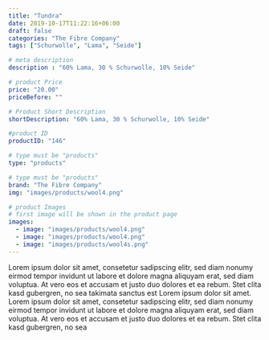 ```yaml
---
title: "Tundra"
date: 2019-10-17T11:22:16+06:00
draft: false
categories: "The Fibre Company"
tags: ["Schurwolle", "Lama", "Seide"]		

# meta description
description : "60% Lama, 30 % Schurwolle, 10% Seide"

# product Price
price: "20.00"
priceBefore: ""

# Product Short Description
shortDescription: "60% Lama, 30 % Schurwolle, 10% Seide"

#product ID
productID: "146"

# type must be "products"
type: "products"

# type must be "products"
brand: "The Fibre Company"
img: "images/products/wool4.png"   

# product Images
# first image will be shown in the product page
images:
  - image: "images/products/wool4.png"
  - image: "images/products/wool4.png"
  - image: "images/products/wool4s.png"
---
```


Lorem ipsum dolor sit amet, consetetur sadipscing elitr, sed diam nonumy eirmod tempor invidunt ut labore et dolore magna aliquyam erat, sed diam voluptua. At vero eos et accusam et justo duo dolores et ea rebum. Stet clita kasd gubergren, no sea takimata sanctus est Lorem ipsum dolor sit amet. Lorem ipsum dolor sit amet, consetetur sadipscing elitr, sed diam nonumy eirmod tempor invidunt ut labore et dolore magna aliquyam erat, sed diam voluptua. At vero eos et accusam et justo duo dolores et ea rebum. Stet clita kasd gubergren, no sea 
